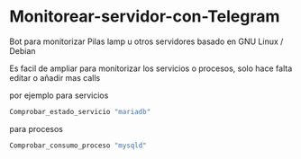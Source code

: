 # Monitorear-servidor-con-Telegram

Bot para monitorizar Pilas lamp u otros servidores basado en GNU Linux / Debian

Es facil de ampliar para monitorizar los servicios o procesos, solo hace falta editar o añadir mas calls

por ejemplo para servicios

```bash
Comprobar_estado_servicio "mariadb"
```

para procesos
```bash
Comprobar_consumo_proceso "mysqld"
```
